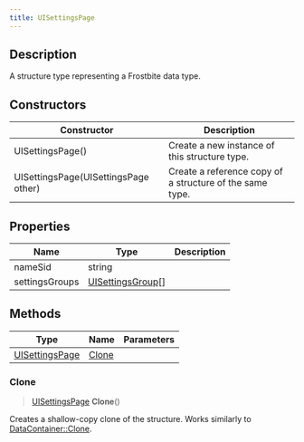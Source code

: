 ```yaml
---
title: UISettingsPage
---
```

## Description

A structure type representing a Frostbite data type.

## Constructors

| Constructor                          | Description                                              |
| ------------------------------------ | -------------------------------------------------------- |
| UISettingsPage()                     | Create a new instance of this structure type.            |
| UISettingsPage(UISettingsPage other) | Create a reference copy of a structure of the same type. |

## Properties

| Name           | Type                                   | Description |
| -------------- | -------------------------------------- | ----------- |
| nameSid        | string                                 |             |
| settingsGroups | [UISettingsGroup](/vext/ref/fb/uisettingsgroup/)\[\] |             |

## Methods

| Type                             | Name            | Parameters |
| -------------------------------- | --------------- | ---------- |
| [UISettingsPage](/vext/ref/fb/uisettingspage/) | [Clone](#clone) |            |

### Clone

> [UISettingsPage](/vext/ref/fb/uisettingspage/) **Clone**()

Creates a shallow-copy clone of the structure. Works similarly to [DataContainer::Clone](/vext/ref/shared/class/datacontainer#clone).
